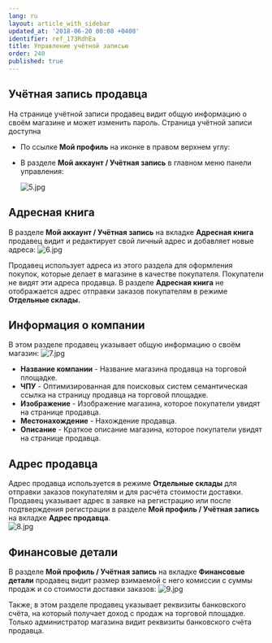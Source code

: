 ```yaml
---
lang: ru
layout: article_with_sidebar
updated_at: '2018-06-20 00:08 +0400'
identifier: ref_173RdhEa
title: Управление учётной записью
order: 240
published: true
---
```

## Учётная запись продавца

На странице учётной записи продавец видит общую информацию о своём магазине и может изменить пароль. Страница учётной записи доступна 

   * По ссылке **Мой профиль** на иконке в правом верхнем углу:
     
   * В разделе **Мой аккаунт / Учётная запись** в главном меню панели управления:
     
     ![5.jpg]({{site.baseurl}}/attachments/ref_173RdhEa/5.jpg)

## Адресная книга

В разделе **Мой аккаунт / Учётная запись** на вкладке **Адресная книга** продавец видит и редактирует свой личный адрес и добавляет новые адреса:
     ![6.jpg]({{site.baseurl}}/attachments/ref_173RdhEa/6.jpg)

Продавец использует адреса из этого раздела для оформления покупок, которые делает в магазине в качестве покупателя. Покупатели не видят эти адреса продавца. В разделе **Адресная книга** не отображается адрес отправки заказов покупателям в режиме **Отдельные склады.** 

## Информация о компании

В этом разделе продавец указывает общую информацию о своём магазин:
     ![7.jpg]({{site.baseurl}}/attachments/ref_173RdhEa/7.jpg)

   * **Название компании** - Название магазина продавца на торговой площадке. 
   * **ЧПУ** - Оптимизированная для поисковых систем семантическая ссылка на страницу продавца на торговой площадке.
   * **Изображение** - Изображение магазина, которое покупатели увидят на странице продавца.
   * **Местонахождение** - Нахождение продавца.
   * **Описание** - Краткое описание магазина, которое покупатели увидят на странице продавца.
    
## Адрес продавца

Адрес продавца используется в режиме **Отдельные склады** для отправки заказов покупателям и для расчёта стоимости доставки. Продавец указывает адрес в заявке на регистрацию или после подтверждения регистрации в разделе **Мой профиль / Учётная запись** на вкладке **Адрес продавца**.  
     ![8.jpg]({{site.baseurl}}/attachments/ref_173RdhEa/8.jpg)

## Финансовые детали

В разделе **Мой профиль / Учётная запись** на вкладке **Финансовые детали** продавец видит размер взимаемой с него комиссии с суммы продаж и со стоимости доставки заказов:
     ![9.jpg]({{site.baseurl}}/attachments/ref_173RdhEa/9.jpg)
     
Также, в этом разделе продавец указывает реквизиты банковского счёта, на который получает доход с продаж на торговой площадке. Только администратор магазина видит реквизиты банковского счёта продавца.
